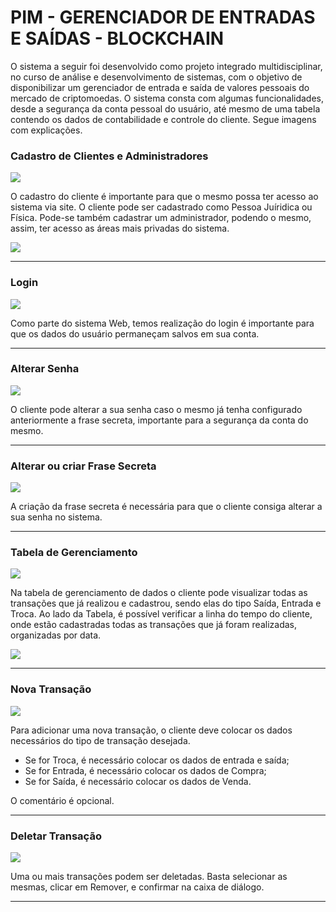 # PIM - GERENCIADOR DE ENTRADAS E SAÍDAS - BLOCKCHAIN

O sistema a seguir foi desenvolvido como projeto integrado multidisciplinar, no curso de análise e desenvolvimento de sistemas, com o objetivo de disponibilizar um gerenciador de entrada e saída de valores pessoais do mercado de criptomoedas.
O sistema consta com algumas funcionalidades, desde a segurança da conta pessoal do usuário, até mesmo de uma tabela contendo os dados de contabilidade e controle do cliente.
Segue imagens com explicações.

<h3>Cadastro de Clientes e Administradores</h3>
<img src="read-images/image2.png"/>

O cadastro do cliente é importante para que o mesmo possa ter acesso ao sistema via site. O cliente pode ser cadastrado como Pessoa Juíridica ou Física.
Pode-se também cadastrar um administrador, podendo o mesmo, assim, ter acesso as áreas mais privadas do sistema.

<img src="read-images/image4.png"/>

<hr/>

<h3>Login</h3>
<img src="read-images/image1.png"/>

Como parte do sistema Web, temos realização do login é importante para que os dados do usuário permaneçam salvos em sua conta.

<hr/>

<h3>Alterar Senha</h3>
<img src="read-images/image6.png"/>

O cliente pode alterar a sua senha caso o mesmo já tenha configurado anteriormente a frase secreta, importante para a segurança da conta do mesmo.

<hr/>

<h3>Alterar ou criar Frase Secreta</h3>
<img src="read-images/image7.jpg"/>

A criação da frase secreta é necessária para que o cliente consiga alterar a sua senha no sistema.

<hr/>

<h3>Tabela de Gerenciamento</h3>
<img src="read-images/image8.jpg"/>

Na tabela de gerenciamento de dados o cliente pode visualizar todas as transações que já realizou e cadastrou, sendo elas do tipo Saída, Entrada e Troca.
Ao lado da Tabela, é possível verificar a linha do tempo do cliente, onde estão cadastradas todas as transações que já foram realizadas, organizadas por data.

<img src="read-images/image9.jpg"/>

<hr/>

<h3>Nova Transação</h3>
<img src="read-images/image10.jpg"/>

Para adicionar uma nova transação, o cliente deve colocar os dados necessários do tipo de transação desejada.
- Se for Troca, é necessário colocar os dados de entrada e saída;
- Se for Entrada, é necessário colocar os dados de Compra;
- Se for Saída, é necessário colocar os dados de Venda.

O comentário é opcional.

<hr/>

<h3>Deletar Transação</h3>
<img src="read-images/image11.png"/>

Uma ou mais transações podem ser deletadas. Basta selecionar as mesmas, clicar em Remover, e confirmar na caixa de diálogo.

<hr/>
